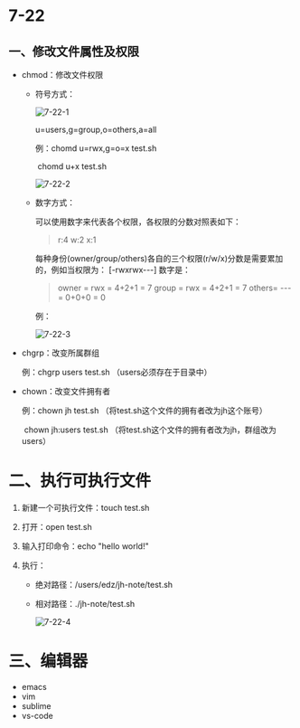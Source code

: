 # 7-22

## 一、修改文件属性及权限

* chmod：修改文件权限

  * 符号方式：

    ![7-22-1](/Users/edz/jh-note/7-22/7-22-1.png)

    u=users,g=group,o=others,a=all

    例：chomd u=rwx,g=o=x test.sh

    ​		chomd u+x test.sh

    ![7-22-2](/Users/edz/jh-note/7-22/7-22-2.png)

  * 数字方式：

    可以使用数字来代表各个权限，各权限的分数对照表如下：

    > r:4
    > w:2
    > x:1

    每种身份(owner/group/others)各自的三个权限(r/w/x)分数是需要累加的，例如当权限为： [-rwxrwx---] 数字是：

    > owner = rwx = 4+2+1 = 7
    > group = rwx = 4+2+1 = 7
    > others= --- = 0+0+0 = 0

    例：

    ![7-22-3](/Users/edz/jh-note/7-22/7-22-3.png)

* chgrp：改变所属群组

  例：chgrp users test.sh （users必须存在于目录中）

* chown：改变文件拥有者

  例：chown jh test.sh （将test.sh这个文件的拥有者改为jh这个账号）

  ​		chown jh:users test.sh （将test.sh这个文件的拥有者改为jh，群组改为users）



# 二、执行可执行文件

1. 新建一个可执行文件：touch test.sh

2. 打开：open test.sh

3. 输入打印命令：echo "hello world!"

4. 执行：

   * 绝对路径：/users/edz/jh-note/test.sh

   * 相对路径：./jh-note/test.sh

     ![7-22-4](/Users/edz/jh-note/7-22/7-22-4.png)



# 三、编辑器

* emacs
* vim
* sublime
* vs-code